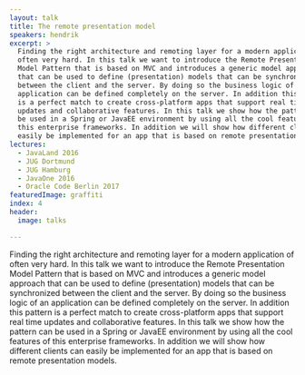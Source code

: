 ```yaml
---
layout: talk
title: The remote presentation model
speakers: hendrik
excerpt: >
  Finding the right architecture and remoting layer for a modern application of
  often very hard. In this talk we want to introduce the Remote Presentation
  Model Pattern that is based on MVC and introduces a generic model approach
  that can be used to define (presentation) models that can be synchronized
  between the client and the server. By doing so the business logic of an
  application can be defined completely on the server. In addition this pattern
  is a perfect match to create cross-platform apps that support real time
  updates and collaborative features. In this talk we show how the pattern can
  be used in a Spring or JavaEE environment by using all the cool features of
  this enterprise frameworks. In addition we will show how different clients can
  easily be implemented for an app that is based on remote presentation models.
lectures:
  - JavaLand 2016
  - JUG Dortmund
  - JUG Hamburg
  - JavaOne 2016
  - Oracle Code Berlin 2017
featuredImage: graffiti
index: 4
header:
  image: talks

---
```


Finding the right architecture and remoting layer for a modern application of often very hard. In this talk we want to introduce the Remote Presentation Model Pattern that is based on MVC and introduces a generic model approach that can be used to define (presentation) models that can be synchronized between the client and the server. By doing so the business logic of an application can be defined completely on the server. In addition this pattern is a perfect match to create cross-platform apps that support real time updates and collaborative features. In this talk we show how the pattern can be used in a Spring or JavaEE environment by using all the cool features of this enterprise frameworks. In addition we will show how different clients can easily be implemented for an app that is based on remote presentation models.
